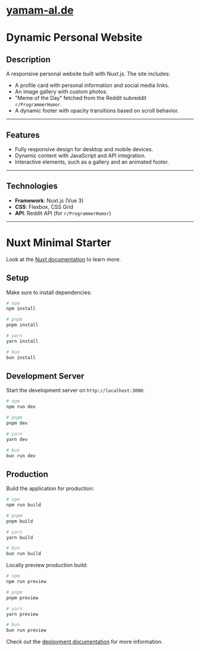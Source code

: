 # [yamam-al.de](https://yamam-al.de)

# Dynamic Personal Website

## Description
A responsive personal website built with Nuxt.js. The site includes:
- A profile card with personal information and social media links.
- An image gallery with custom photos.
- "Meme of the Day" fetched from the Reddit subreddit `r/ProgrammerHumor`.
- A dynamic footer with opacity transitions based on scroll behavior.

---

## Features
- Fully responsive design for desktop and mobile devices.
- Dynamic content with JavaScript and API integration.
- Interactive elements, such as a gallery and an animated footer.

---

## Technologies
- **Framework**: Nuxt.js (Vue 3)
- **CSS**: Flexbox, CSS Grid
- **API**: Reddit API (for `r/ProgrammerHumor`)

---


# Nuxt Minimal Starter

Look at the [Nuxt documentation](https://nuxt.com/docs/getting-started/introduction) to learn more.

## Setup

Make sure to install dependencies:

```bash
# npm
npm install

# pnpm
pnpm install

# yarn
yarn install

# bun
bun install
```

## Development Server

Start the development server on `http://localhost:3000`:

```bash
# npm
npm run dev

# pnpm
pnpm dev

# yarn
yarn dev

# bun
bun run dev
```

## Production

Build the application for production:

```bash
# npm
npm run build

# pnpm
pnpm build

# yarn
yarn build

# bun
bun run build
```

Locally preview production build:

```bash
# npm
npm run preview

# pnpm
pnpm preview

# yarn
yarn preview

# bun
bun run preview
```

Check out the [deployment documentation](https://nuxt.com/docs/getting-started/deployment) for more information.
